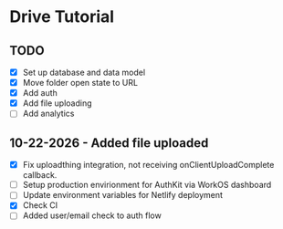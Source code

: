 # Drive Tutorial

## TODO

- [x] Set up database and data model
- [x] Move folder open state to URL
- [x] Add auth
- [x] Add file uploading
- [ ] Add analytics

## 10-22-2026 - Added file uploaded

- [x] Fix uploadthing integration, not receiving onClientUploadComplete callback.
- [ ] Setup production envirionment for AuthKit via WorkOS dashboard
- [ ] Update environment variables for Netlify deployment
- [x] Check CI
- [ ] Added user/email check to auth flow
